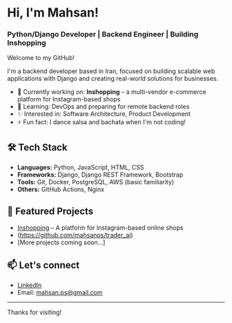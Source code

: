 # Hi, I'm Mahsan!  
### Python/Django Developer | Backend Engineer | Building Inshopping

Welcome to my GitHub!

I'm a backend developer based in Iran, focused on building scalable web applications with Django and creating real-world solutions for businesses.

- 🔭 Currently working on: **Inshopping** – a multi-vendor e-commerce platform for Instagram-based shops
- 🌱 Learning: DevOps and preparing for remote backend roles
- ✨ Interested in: Software Architecture, Product Development
- ⚡ Fun fact: I dance salsa and bachata when I'm not coding!

## 🛠 Tech Stack
- **Languages:** Python, JavaScript, HTML, CSS
- **Frameworks:** Django, Django REST Framework, Bootstrap
- **Tools:** Git, Docker, PostgreSQL, AWS (basic familiarity)
- **Others:** GitHub Actions, Nginx

## 🚀 Featured Projects
- [Inshopping](https://github.com/mahsanps/inshopping) – A platform for Instagram-based online shops
- (https://github.com/mahsanps/trader_ai)
- [More projects coming soon...]

## 📫 Let's connect
- [LinkedIn](https://www.linkedin.com/in/mahsan-paksima-b2b859ab/) 
- Email: mahsan.ps@gmail.com

---

Thanks for visiting!
